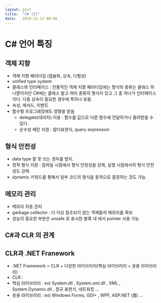 ```yaml
---
layout: post
title:  "C# (2)"
date:   2018-12-12 08:00
---
```


# C# 언어 특징

## 객체 지향

* 객체 지향 패러다임 (캡슐화, 상속, 다형성)
* unified type system
* 클래스와 인터페이스 : 전통적인 객체 지향 패러다임에는 형식의 종류는 클래스 하나뿐이지만 C#에는 클래스 말고 여러 종류의 형식이 있고 그 중 하나가 인터페이스 이다. 다중 상속이 필요한 경우에 특히나 유용.
* 속성, 메서드, 이벤트
* 함수형 프로그래밍에도 영향을 받음
  * delegate(대리자) 이용 : 함수를 값으로 다른 함수에 전달하거나 돌려받을 수 있다.
  * 순수성 패턴 지원 : 람다표현식, query expression

## 형식 안전성

* data type 잘 못 쓰는 경우를 방지.
* 정적 형식 지원 : 컴파일 시점에서 형식 안정성을 강제, 실행 시점에서의 형식 안전성도 강제.
* dynamic 키워드를 통해서 일부 코드의 형식을 동적으로 결정하는 것도 가능.

## 메모리 관리

* 메모리 자동 관리
* garbage collector : 더 이상 참조되지 않는 객체들의 메모리를 확보
* 성능이 중요한 부분은 unsafe 로 표시한 블록 내 에서 pointer 사용 가능

## C#과 CLR 의 관계

## CLR과 .NET Franework

* .NET Framework = CLR + 다양한 라이브러리(핵심 라이브러리 + 응용 라이브러리)
* CLR :
* 핵심 라이브러리 : ex) System.dll , System.xml.dll , XML , System.Dynamic.dll , 정규 표현식, 네트워킹 ...
* 응용 라이브러리 : ex) Windows Forms, GDI+ , WPF, ASP.NET (웹) ...
